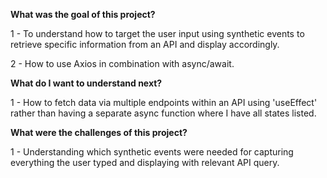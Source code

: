 **What was the goal of this project?**

1 - To understand how to target the user input using synthetic events to retrieve specific information from an API and display accordingly.

2 - How to use Axios in combination with async/await.

**What do I want to understand next?**

1 - How to fetch data via multiple endpoints within an API using 'useEffect' rather than having a separate async function where I have all states listed.

**What were the challenges of this project?**

1 - Understanding which synthetic events were needed for capturing everything the user typed and displaying with relevant API query.